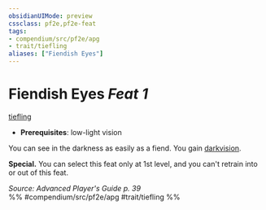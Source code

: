 ```yaml
---
obsidianUIMode: preview
cssclass: pf2e,pf2e-feat
tags:
- compendium/src/pf2e/apg
- trait/tiefling
aliases: ["Fiendish Eyes"]
---
```

# Fiendish Eyes  *Feat 1*  
[tiefling](tiefling-b1.md "Tiefling Ancestry & Heritage Trait")  

- **Prerequisites**: low-light vision

You can see in the darkness as easily as a fiend. You gain [darkvision](Reference/Rules/Abilities/darkvision.md).

**Special.** You can select this feat only at 1st level, and you can't retrain into or out of this feat.

*Source: Advanced Player's Guide p. 39*  
%% #compendium/src/pf2e/apg #trait/tiefling %%